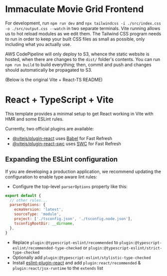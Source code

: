 # Immaculate Movie Grid Frontend
For development, run `npm run dev` and `npx tailwindcss -i ./src/index.css -o ./src/output.css --watch` in two separate terminals. Vite running allows us to hot reload modules as we edit them. The Tailwind CSS program needs to run in order to keep your built CSS files as small as possible, only including what you actually use.

AWS CodePipeline will only deploy to S3, whence the static website is hosted, when there are changes to the `dist/` folder's contents. You can run `npm run build` to build everything; then, commit and push and changes should automatically be propagated to S3.

(Below is the original Vite + React-TS README)
# React + TypeScript + Vite

This template provides a minimal setup to get React working in Vite with HMR and some ESLint rules.

Currently, two official plugins are available:

- [@vitejs/plugin-react](https://github.com/vitejs/vite-plugin-react/blob/main/packages/plugin-react/README.md) uses [Babel](https://babeljs.io/) for Fast Refresh
- [@vitejs/plugin-react-swc](https://github.com/vitejs/vite-plugin-react-swc) uses [SWC](https://swc.rs/) for Fast Refresh

## Expanding the ESLint configuration

If you are developing a production application, we recommend updating the configuration to enable type aware lint rules:

- Configure the top-level `parserOptions` property like this:

```js
export default {
  // other rules...
  parserOptions: {
    ecmaVersion: 'latest',
    sourceType: 'module',
    project: ['./tsconfig.json', './tsconfig.node.json'],
    tsconfigRootDir: __dirname,
  },
}
```

- Replace `plugin:@typescript-eslint/recommended` to `plugin:@typescript-eslint/recommended-type-checked` or `plugin:@typescript-eslint/strict-type-checked`
- Optionally add `plugin:@typescript-eslint/stylistic-type-checked`
- Install [eslint-plugin-react](https://github.com/jsx-eslint/eslint-plugin-react) and add `plugin:react/recommended` & `plugin:react/jsx-runtime` to the `extends` list
